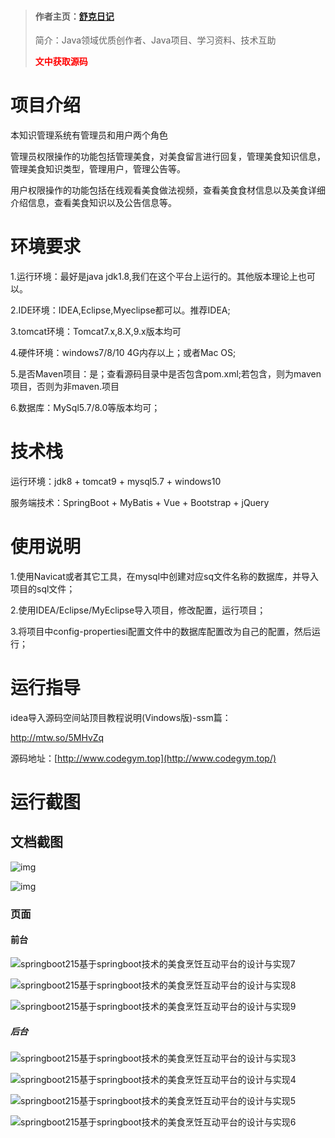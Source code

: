 > #### 作者主页：[舒克日记](https://blog.csdn.net/cativen)
>
>  简介：Java领域优质创作者、Java项目、学习资料、技术互助
>
> <b><font color=red>文中获取源码</font></b>

# 项目介绍

本知识管理系统有管理员和用户两个角色

管理员权限操作的功能包括管理美食，对美食留言进行回复，管理美食知识信息，管理美食知识类型，管理用户，管理公告等。



用户权限操作的功能包括在线观看美食做法视频，查看美食食材信息以及美食详细介绍信息，查看美食知识以及公告信息等。





# 环境要求

1.运行环境：最好是java jdk1.8,我们在这个平台上运行的。其他版本理论上也可以。 

2.IDE环境：IDEA,Eclipse,Myeclipse都可以。推荐IDEA; 

3.tomcat环境：Tomcat7.x,8.X,9.x版本均可 

4.硬件环境：windows7/8/10 4G内存以上；或者Mac OS; 

5.是否Maven项目：是；查看源码目录中是否包含pom.xml;若包含，则为maven项目，否则为非maven.项目 

6.数据库：MySql5.7/8.0等版本均可；



# 技术栈

运行环境：jdk8 + tomcat9 + mysql5.7 + windows10

服务端技术：SpringBoot + MyBatis + Vue + Bootstrap + jQuery



# 使用说明

1.使用Navicat或者其它工具，在mysql中创建对应sq文件名称的数据库，并导入项目的sql文件； 

2.使用IDEA/Eclipse/MyEclipse导入项目，修改配置，运行项目； 

3.将项目中config-propertiesi配置文件中的数据库配置改为自己的配置，然后运行；

# 运行指导

idea导入源码空间站顶目教程说明(Vindows版)-ssm篇：

http://mtw.so/5MHvZq 

源码地址：[http://www.codegym.top](http://www.codegym.top/)

# 运行截图

## 文档截图



![img](https://img-blog.csdnimg.cn/img_convert/9fe4c6804c4731f2a1e3c237dc08b6e8.png)



![img](https://img-blog.csdnimg.cn/img_convert/cb9d80fb70514c5f6560672143b7df2d.png)



### 页面

#### 前台



![springboot215基于springboot技术的美食烹饪互动平台的设计与实现7](https://img-blog.csdnimg.cn/img_convert/5b4dc17966b3e386be303a263b6ce867.png)

![springboot215基于springboot技术的美食烹饪互动平台的设计与实现8](https://img-blog.csdnimg.cn/img_convert/1d2082ba4ec7334dad60340127b8c57b.png)

![springboot215基于springboot技术的美食烹饪互动平台的设计与实现9](https://img-blog.csdnimg.cn/img_convert/c5b22bc04fd64f2d98f9e108a5606e7c.png)



##### 后台

![springboot215基于springboot技术的美食烹饪互动平台的设计与实现3](https://img-blog.csdnimg.cn/img_convert/5a155f45157c556cbcf63ee0007e5934.png)

![springboot215基于springboot技术的美食烹饪互动平台的设计与实现4](https://img-blog.csdnimg.cn/img_convert/70f7498aa2de7c735a33f6a4cff6a093.png)

![springboot215基于springboot技术的美食烹饪互动平台的设计与实现5](https://img-blog.csdnimg.cn/img_convert/242d1cfd1b6b2d518f93c3294bbf03c2.png)

![springboot215基于springboot技术的美食烹饪互动平台的设计与实现6](https://img-blog.csdnimg.cn/img_convert/5b67120249e7e3dc7370a6678dfa2534.png)







